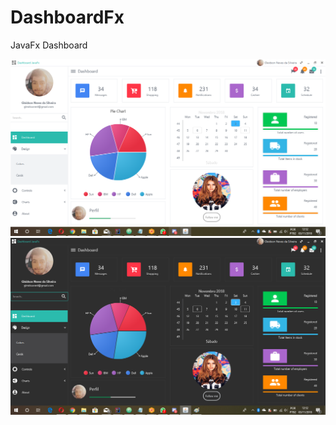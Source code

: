 # DashboardFx
JavaFx Dashboard

![Guide](src/com/gn/module/media/dashlight.png)
![Guide](src/com/gn/module/media/dashdark.png)